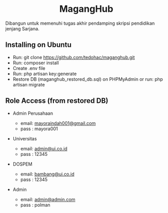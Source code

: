 <h1 align="center">MagangHub</h1>
Dibangun untuk memenuhi tugas akhir pendamping skripsi pendidikan jenjang Sarjana.

## Installing on Ubuntu
- Run: git clone https://github.com/tedohac/maganghub.git
- Run: composer install
- Create .env file
- Run: php artisan key:generate
- Restore DB (maganghub_restored_db.sql) on PHPMyAdmin or run: php artisan migrate

## Role Access (from restored DB)
- Admin Perusahaan 
    - email: mayoraindah001@gmail.com
    - pass : mayora001

- Universitas
    - email: admin@ui.co.id
    - pass : 12345

- DOSPEM
    - email: bambang@ui.co.id
    - pass : 12345

- Admin
    - email: admin@admin.com
    - pass : polman
